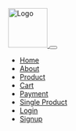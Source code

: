 <!-- I want to learn everything about [Topic]. Breakdown this topic into multiple subtopics. Explain each subtopic in the most simplest form using examples and anecdotes.

Ask me questions both subjective and MCQs to test my understanding. Once I submit my answers identify my mistakes and give me feedback. Then do the same for next sub topic. -->

<nav class="navbar navbar-expand-lg navbar-dark bg-dark">
    <a href="#" class="text-decoration-none navbar-brand">
      <img src="https://t4.ftcdn.net/jpg/01/50/85/13/240_F_150851311_h6gEdD5Vf0QIz3LYAD6Dfj29ZzSlJo8q.jpg" alt="Logo" width="80px"/>
    </a>
    <button
      class="navbar-toggler"
      type="button"
      data-bs-toggle="collapse"
      data-bs-target="#navbarNav"
      aria-controls="navbarNav"
      aria-expanded="false"
      aria-label="Toggle navigation"
    >
      <span class="navbar-toggler-icon"></span>
    </button>
    <div class="collapse navbar-collapse" id="navbarNav">
      <ul
        class="navbar text-decoration-none me-2 list-inline  navbar-nav ml-auto d-flex bd-highlight ms-auto"
      >
        <li class="text-decoration-none list-inline-item nav-item active p-2 bd-highlight custom-hover">
          <a href="/index.html" class="text-decoration-none nav-link fs-5">Home</a>
        </li>
        <li class="text-decoration-none list-inline-item nav-item p-2 bd-highlight custom-hover">
          <a href="#" class="text-decoration-none nav-link fs-5">About</a>
        </li>
        <li class="text-decoration-none list-inline-item nav-item p-2 bd-highlight custom-hover">
          <a href="/Product.html" class="text-decoration-none nav-link fs-5">Product</a>
        </li>
        <li class="text-decoration-none list-inline-item nav-item p-2 bd-highlight custom-hover">
          <a href="/Cart.html" class="text-decoration-none nav-link fs-5">Cart</a>
        </li>
        <li class="text-decoration-none list-inline-item nav-item p-2 bd-highlight custom-hover">
          <a href="/Product.html" class="text-decoration-none nav-link fs-5">Payment</a>
        </li>
        <li class="text-decoration-none list-inline-item nav-item p-2 bd-highlight custom-hover">
          <a href="/SinglePage.html" class="text-decoration-none nav-link fs-5">Single Product</a>
        </li>
        <li class="text-decoration-none list-inline-item nav-item p-2 bd-highlight custom-hover">
          <a href="/Login.html" class="text-decoration-none nav-link fs-5">Login</a>
        </li>
        <li class="text-decoration-none list-inline-item nav-item p-2 bd-highlight custom-hover">
          <a href="/Singup.html" class="text-decoration-none nav-link fs-5">Signup</a>
        </li>
      </ul>
    </div>
  </nav>